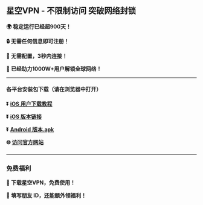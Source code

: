 ## 星空VPN - 不限制访问 突破网络封锁 #
**:earth_africa: 稳定运行已经超900天！**

**:lock: 无需任何信息即可注册！**

**:rocket: 无需配置，3秒内连接！**

**:man: 已经助力1000W+用户解锁全球网络！**

- - - -
#### 各平台安装包下载（请在浏览器中打开）

**:arrow_double_down: [iOS 用户下载教程](http://xk-contact.xknsk.com/ios_course.html)** 

**:arrow_double_down: [iOS 版本链接](#)**

**:arrow_double_down: [Android 版本.apk](http://appshare.xknsk.com/apk/yhvpn-latest.apk)**

**:globe_with_meridians: [访问官方网站](http://appshare.xkvpn.top)** 

###
---
### 免费福利
**:gift: 下载星空VPN，免费使用！**

**:gift: 填写朋友 ID，还能额外领福利！**
